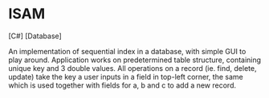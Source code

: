 # ISAM
[C#] [Database]

An implementation of sequential index in a database, with simple GUI to play around. Application works on predetermined table structure, containing unique key and 3 double values. All operations on a record (ie. find, delete, update) take the key a user inputs in a field in top-left corner, the same which is used together with fields for a, b and c to add a new record.
